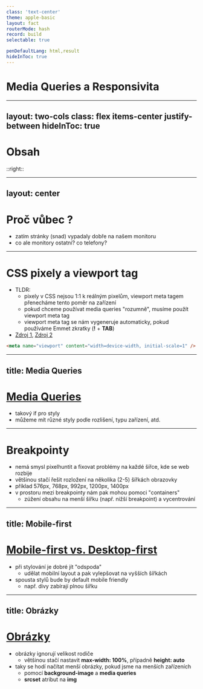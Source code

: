 ```yaml
---
class: 'text-center'
theme: apple-basic
layout: fact
routerMode: hash
record: build
selectable: true

penDefaultLang: html,result
hideInToc: true
---
```


# Media Queries a Responsivita

---
layout: two-cols
class: flex items-center justify-between
hideInToc: true
---

# Obsah

::right::

<Toc columns="1" maxDepth="1" listClass="underline" />

---
layout:  center
---

# Proč vůbec ?

- zatím stránky (snad) vypadaly dobře na našem monitoru
- co ale monitory ostatní? co telefony?

---

# CSS pixely a viewport tag

- TLDR: 
  - pixely v CSS nejsou 1:1 k reálným pixelům, viewport meta tagem přenecháme tento poměr na zařízení
  - pokud chceme používat media queries "rozumně", musíme použít viewport meta tag  
  - viewport meta tag se nám vygeneruje automaticky, pokud používáme Emmet zkratky (**!** + **TAB**)
- [Zdroj 1](https://hacks.mozilla.org/2013/09/css-length-explained/), [Zdroj 2](https://developer.mozilla.org/en-US/docs/Web/HTML/Viewport_meta_tag)

```html
<meta name="viewport" content="width=device-width, initial-scale=1" />
```

---
title: Media Queries
---

# [Media Queries](https://developer.mozilla.org/en-US/docs/Web/CSS/Media_Queries/Using_media_queries)

- takový if pro styly
- můžeme mít různé styly podle rozlišení, typu zařízení, atd.

<pen name="KKxjqGG" />

---

# Breakpointy

- nemá smysl pixelhuntit a fixovat problémy na každé šířce, kde se web rozbije
- většinou stačí řešit rozložení na několika (2-5) šířkách obrazovky
- příklad 576px, 768px, 992px, 1200px, 1400px
- v prostoru mezi breakpointy nám pak mohou pomoci "containers"
  - zúžení obsahu na menší šířku (např. nižší breakpoint) a vycentrování

---
title: Mobile-first
---

# [Mobile-first vs. Desktop-first](https://technobrains.io/mobile-first-or-desktop-first-what-do-you-prefer/)
 
- při stylování je dobré jít "odspoda" 
  - udělat mobilní layout a pak vylepšovat na vyšších šířkách
- spousta stylů bude by default mobile friendly 
  - např. divy zabírají plnou šířku

---
title: Obrázky
---
# [Obrázky](https://developer.mozilla.org/en-US/docs/Learn/HTML/Multimedia_and_embedding/Responsive_images)

- obrázky ignorují velikost rodiče
  - většinou stačí nastavit **max-width: 100%**, případně **height: auto**
- taky se hodí načítat menší obrázky, pokud jsme na menších zařízeních
  - pomocí **background-image** a **media queries**
  - **srcset** atribut na **img**